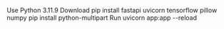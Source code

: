 Use Python 3.11.9
Download 
pip install fastapi uvicorn tensorflow pillow numpy
pip install python-multipart
Run uvicorn app:app --reload

